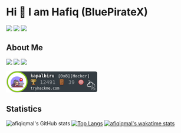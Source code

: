 # Hi 👋 I am Hafiq (BluePirateX)
[<img src="https://img.shields.io/badge/Facebook-1877F2?style=for-the-badge&logo=facebook&logoColor=white" />](https://www.facebook.com/mhias93/) 
[<img src="https://img.shields.io/badge/medium-%2312100E.svg?&style=for-the-badge&logo=medium&logoColor=white" />](https://hafiqiqmal93.medium.com/)
[<img src="https://img.shields.io/badge/LinkedIn-0077B5?style=for-the-badge&logo=linkedin&logoColor=white" />](https://www.linkedin.com/in/hafiq93/)

  
## About Me

[<img src="https://img.shields.io/badge/Laravel-FF2D20?style=for-the-badge&logo=laravel&logoColor=white">]()
[<img src="https://img.shields.io/badge/nuxt.js-00C58E?style=for-the-badge&logo=nuxt-dot-js&logoColor=white">]()
[<img src="https://img.shields.io/badge/Android-3DDC84?style=for-the-badge&logo=android&logoColor=white">]()


[<img src="https://github.com/afiqiqmal/afiqiqmal/blob/main/assets/tryhackme.png?raw=true">](https://tryhackme.com/p/kapalbiru)


## Statistics
  
![afiqiqmal's GitHub stats](https://github-readme-stats.vercel.app/api?username=afiqiqmal&bg_color=30,e96443,904e95&title_color=fff&text_color=fff)
[![Top Langs](https://github-readme-stats.vercel.app/api/top-langs/?username=afiqiqmal&bg_color=30,e96443,904e95&title_color=fff&text_color=fff&layout=compact)](https://github.com/afiqiqmal/github-readme-stats)
[![afiqiqmal's wakatime stats](https://github-readme-stats.vercel.app/api/wakatime?username=afiqiqmal)](https://github.com/anuraghazra/github-readme-stats)

 
